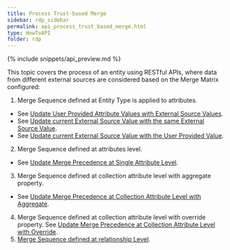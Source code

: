```yaml
---
title: Process Trust-based Merge
sidebar: rdp_sidebar
permalink: api_process_trust_based_merge.html
type: HowToAPI
folder: rdp
---
```


{% include snippets/api_preview.md %}

This topic covers the process of an entity using RESTful APIs, where data from different external sources are considered based on the Merge Matrix configured:

1. Merge Sequence defined at Entity Type is applied to attributes. 
- See [Update User Provided Attribute Values with External Source Values](api_feature_trust_matrix_scenario1.html).
- See [Update current External Source Value with the same External Source Value](api_feature_trust_matrix_scenario2.html).
- See [Update current External Source Value with the User Provided Value](api_feature_trust_matrix_scenario3.html).
2. Merge Sequence defined at attributes level.
- See [Update Merge Precedence at Single Attribute Level](api_feature_trust_matrix_scenario4.html).
3. Merge Sequence defined at collection attribute level with aggregate property.
- See [Update Merge Precedence at Collection Attribute Level with Aggregate](api_feature_trust_matrix_scenario5.html).
4. Merge Sequence defined at collection attribute level with override property. See [Update Merge Precedence at Collection Attribute Level with Override](api_feature_trust_matrix_scenario8.html).
5. [Merge Sequence defined at relationship Level](api_feature_trust_matrix_scenario10.html).